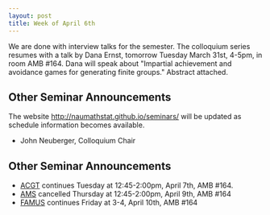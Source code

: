 ```yaml
---
layout: post
title: Week of April 6th
---
```


We are done with interview talks for the semester.  The colloquium series resumes with a talk by Dana Ernst, tomorrow Tuesday March 31st, 4-5pm, in room AMB #164.
Dana will speak about "Impartial achievement and avoidance games for generating finite groups."  Abstract attached.

## Other Seminar Announcements ##

The website http://naumathstat.github.io/seminars/ will be updated as schedule information becomes available.

- John Neuberger, Colloquium Chair
## Other Seminar Announcements ##

- [ACGT](acgtSpring2015) continues Tuesday at 12:45-2:00pm, April 7th, AMB #164.  
- [AMS](amsSpring2015) cancelled Thursday at 12:45-2:00pm, April 9th, AMB #164
- [FAMUS](famusSpring2015) continues Friday at 3-4, April 10th, AMB #164

